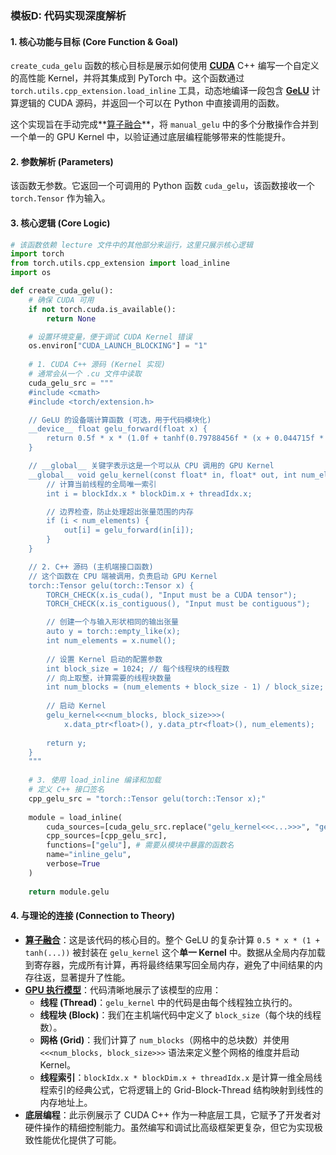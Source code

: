 ### 模板D: 代码实现深度解析

#### 1. 核心功能与目标 (Core Function & Goal)
`create_cuda_gelu` 函数的核心目标是展示如何使用 **[CUDA](./Lecture6-CUDA.md)** C++ 编写一个自定义的高性能 Kernel，并将其集成到 PyTorch 中。这个函数通过 `torch.utils.cpp_extension.load_inline` 工具，动态地编译一段包含 **[GeLU](./Lecture6-GeLU.md)** 计算逻辑的 CUDA 源码，并返回一个可以在 Python 中直接调用的函数。

这个实现旨在手动完成**[算子融合](./Lecture6-Kernel-Fusion.md)**，将 `manual_gelu` 中的多个分散操作合并到一个单一的 GPU Kernel 中，以验证通过底层编程能够带来的性能提升。

#### 2. 参数解析 (Parameters)
该函数无参数。它返回一个可调用的 Python 函数 `cuda_gelu`，该函数接收一个 `torch.Tensor` 作为输入。

#### 3. 核心逻辑 (Core Logic)
```python
# 该函数依赖 lecture 文件中的其他部分来运行，这里只展示核心逻辑
import torch
from torch.utils.cpp_extension import load_inline
import os

def create_cuda_gelu():
    # 确保 CUDA 可用
    if not torch.cuda.is_available():
        return None

    # 设置环境变量，便于调试 CUDA Kernel 错误
    os.environ["CUDA_LAUNCH_BLOCKING"] = "1"
    
    # 1. CUDA C++ 源码 (Kernel 实现)
    # 通常会从一个 .cu 文件中读取
    cuda_gelu_src = """
    #include <cmath>
    #include <torch/extension.h>

    // GeLU 的设备端计算函数 (可选，用于代码模块化)
    __device__ float gelu_forward(float x) {
        return 0.5f * x * (1.0f + tanhf(0.79788456f * (x + 0.044715f * x * x * x)));
    }

    // __global__ 关键字表示这是一个可以从 CPU 调用的 GPU Kernel
    __global__ void gelu_kernel(const float* in, float* out, int num_elements) {
        // 计算当前线程的全局唯一索引
        int i = blockIdx.x * blockDim.x + threadIdx.x;

        // 边界检查，防止处理超出张量范围的内存
        if (i < num_elements) {
            out[i] = gelu_forward(in[i]);
        }
    }

    // 2. C++ 源码 (主机端接口函数)
    // 这个函数在 CPU 端被调用，负责启动 GPU Kernel
    torch::Tensor gelu(torch::Tensor x) {
        TORCH_CHECK(x.is_cuda(), "Input must be a CUDA tensor");
        TORCH_CHECK(x.is_contiguous(), "Input must be contiguous");

        // 创建一个与输入形状相同的输出张量
        auto y = torch::empty_like(x);
        int num_elements = x.numel();
        
        // 设置 Kernel 启动的配置参数
        int block_size = 1024; // 每个线程块的线程数
        // 向上取整，计算需要的线程块数量
        int num_blocks = (num_elements + block_size - 1) / block_size; 
        
        // 启动 Kernel
        gelu_kernel<<<num_blocks, block_size>>>(
            x.data_ptr<float>(), y.data_ptr<float>(), num_elements);
            
        return y;
    }
    """
    
    # 3. 使用 load_inline 编译和加载
    # 定义 C++ 接口签名
    cpp_gelu_src = "torch::Tensor gelu(torch::Tensor x);"
    
    module = load_inline(
        cuda_sources=[cuda_gelu_src.replace("gelu_kernel<<<...>>>", "gelu_kernel<<<num_blocks, block_size>>>")], # 简化示例
        cpp_sources=[cpp_gelu_src],
        functions=["gelu"], # 需要从模块中暴露的函数名
        name="inline_gelu",
        verbose=True
    )
    
    return module.gelu
```

#### 4. 与理论的连接 (Connection to Theory)
*   **[算子融合](./Lecture6-Kernel-Fusion.md)**：这是该代码的核心目的。整个 GeLU 的复杂计算 `0.5 * x * (1 + tanh(...))` 被封装在 `gelu_kernel` 这个**单一 Kernel** 中。数据从全局内存加载到寄存器，完成所有计算，再将最终结果写回全局内存，避免了中间结果的内存往返，显著提升了性能。
*   **[GPU 执行模型](./Lecture6-GPU-Execution-Model.md)**：代码清晰地展示了该模型的应用：
    *   **线程 (Thread)**：`gelu_kernel` 中的代码是由每个线程独立执行的。
    *   **线程块 (Block)**：我们在主机端代码中定义了 `block_size`（每个块的线程数）。
    *   **网格 (Grid)**：我们计算了 `num_blocks`（网格中的总块数）并使用 `<<<num_blocks, block_size>>>` 语法来定义整个网格的维度并启动 Kernel。
    *   **线程索引**：`blockIdx.x * blockDim.x + threadIdx.x` 是计算一维全局线程索引的经典公式，它将逻辑上的 Grid-Block-Thread 结构映射到线性的内存地址上。
*   **底层编程**：此示例展示了 CUDA C++ 作为一种底层工具，它赋予了开发者对硬件操作的精细控制能力。虽然编写和调试比高级框架更复杂，但它为实现极致性能优化提供了可能。